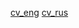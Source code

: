 [cv_eng](https://github.com/angietune/CV/blob/main/cv_eng.pdf)
[cv_rus](https://github.com/angietune/CV/blob/main/cv_rus.pdf)
